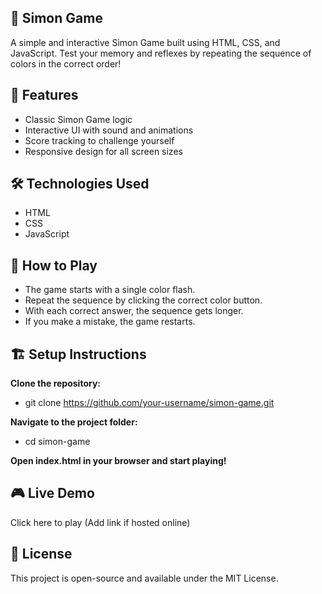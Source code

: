 ## 🎵 Simon Game
A simple and interactive Simon Game built using HTML, CSS, and JavaScript. Test your memory and reflexes by repeating the sequence of colors in the correct order!

## 🚀 Features
- Classic Simon Game logic
- Interactive UI with sound and animations
- Score tracking to challenge yourself
- Responsive design for all screen sizes

## 🛠 Technologies Used
- HTML
- CSS
- JavaScript

## 📌 How to Play
- The game starts with a single color flash.
- Repeat the sequence by clicking the correct color button.
- With each correct answer, the sequence gets longer.
- If you make a mistake, the game restarts.


## 🏗 Setup Instructions

**Clone the repository:**
- git clone https://github.com/your-username/simon-game.git

**Navigate to the project folder:**
- cd simon-game
  
**Open index.html in your browser and start playing!**

## 🎮 Live Demo
Click here to play (Add link if hosted online)

## 📜 License
This project is open-source and available under the MIT License.

